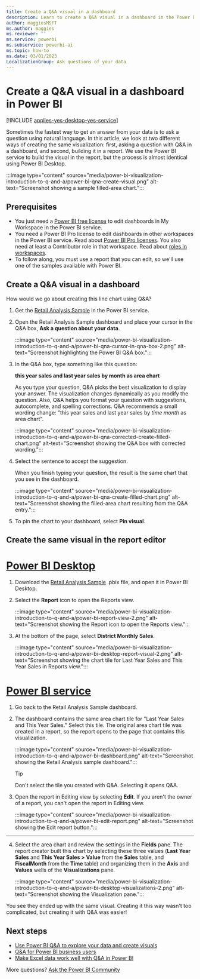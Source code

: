 ```yaml
---
title: Create a Q&A visual in a dashboard
description: Learn to create a Q&A visual in a dashboard in the Power BI service by using the Retail Analysis sample.
author: maggiesMSFT
ms.author: maggies
ms.reviewer: ''
ms.service: powerbi
ms.subservice: powerbi-ai
ms.topic: how-to
ms.date: 03/01/2023
LocalizationGroup: Ask questions of your data
---
```


# Create a Q&A visual in a dashboard in Power BI

[!INCLUDE [applies-yes-desktop-yes-service](../includes/applies-yes-desktop-yes-service.md)]

Sometimes the fastest way to get an answer from your data is to ask a question using natural language. In this article, we look at two different ways of creating the same visualization: first, asking a question with Q&A in a dashboard, and second, building it in a report. We use the Power BI service to build the visual in the report, but the process is almost identical using Power BI Desktop.

:::image type="content" source="media/power-bi-visualization-introduction-to-q-and-a/power-bi-qna-create-visual.png" alt-text="Screenshot showing a sample filled-area chart.":::

## Prerequisites

- You just need a [Power BI free license](../consumer/end-user-features.md) to edit dashboards in My Workspace in the Power BI service.
- You need a Power BI Pro license to edit dashboards in other workspaces in the Power BI service. Read about [Power BI Pro licenses](../fundamentals/service-self-service-signup-purchase-for-power-bi.md). You also need at least a Contributor role in that workspace. Read about [roles in workspaces](../collaborate-share/service-roles-new-workspaces.md).
- To follow along, you must use a report that you can edit, so we'll use one of the samples available with Power BI.

## Create a Q&A visual in a dashboard

How would we go about creating this line chart using Q&A?

1. Get the [Retail Analysis Sample](sample-retail-analysis.md#get-the-built-in-sample) in the Power BI service.

1. Open the Retail Analysis Sample dashboard and place your cursor in the Q&A box, **Ask a question about your data**.

    :::image type="content" source="media/power-bi-visualization-introduction-to-q-and-a/power-bi-qna-cursor-in-qna-box-2.png" alt-text="Screenshot highlighting the Power BI Q&A box.":::

1. In the Q&A box, type something like this question:

    **this year sales and last year sales by month as area chart**

    As you type your question, Q&A picks the best visualization to display your answer. The visualization changes dynamically as you modify the question. Also, Q&A helps you format your question with suggestions, autocomplete, and spelling corrections. Q&A recommends a small wording change: "this year sales and last year sales by *time month* as area chart".

    :::image type="content" source="media/power-bi-visualization-introduction-to-q-and-a/power-bi-qna-corrected-create-filled-chart.png" alt-text="Screenshot showing the Q&A box with corrected wording.":::

1. Select the sentence to accept the suggestion.

   When you finish typing your question, the result is the same chart that you see in the dashboard.

   :::image type="content" source="media/power-bi-visualization-introduction-to-q-and-a/power-bi-qna-create-filled-chart.png" alt-text="Screenshot showing the filled-area chart resulting from the Q&A entry.":::

1. To pin the chart to your dashboard, select **Pin visual**.

## Create the same visual in the report editor

# [Power BI Desktop](#tab/powerbi-desktop)

1. Download the [Retail Analysis Sample](sample-retail-analysis.md#get-the-pbix-file-for-this-sample) .pbix file, and open it in Power BI Desktop.

1. Select the **Report** icon to open the Reports view.

    :::image type="content" source="media/power-bi-visualization-introduction-to-q-and-a/power-bi-report-view-2.png" alt-text="Screenshot showing the Report icon to open the Reports view.":::

1. At the bottom of the page, select **District Monthly Sales**.

    :::image type="content" source="media/power-bi-visualization-introduction-to-q-and-a/power-bi-desktop-report-visual-2.png" alt-text="Screenshot showing the chart tile for Last Year Sales and This Year Sales in Reports view.":::

# [Power BI service](#tab/powerbi-service)

1. Go back to the Retail Analysis Sample dashboard.

1. The dashboard contains the same area chart tile for "Last Year Sales and This Year Sales." Select this tile. The original area chart tile was created in a report, so the report opens to the page that contains this visualization.

    :::image type="content" source="media/power-bi-visualization-introduction-to-q-and-a/power-bi-dashboard.png" alt-text="Screenshot showing the Retail Analysis sample dashboard.":::

    > [!TIP]
    > Don't select the tile you created with Q&A. Selecting it opens Q&A.

1. Open the report in Editing view by selecting **Edit**. If you aren't the owner of a report, you can't open the report in Editing view.

    :::image type="content" source="media/power-bi-visualization-introduction-to-q-and-a/power-bi-edit-report.png" alt-text="Screenshot showing the Edit report button.":::

---

4. Select the area chart and review the settings in the **Fields** pane. The report creator built this chart by selecting these three values (**Last Year Sales** and **This Year Sales > Value** from the **Sales** table, and **FiscalMonth** from the **Time** table) and organizing them in the **Axis** and **Values** wells of the **Visualizations** pane.

    :::image type="content" source="media/power-bi-visualization-introduction-to-q-and-a/power-bi-desktop-visualizations-2.png" alt-text="Screenshot showing the Visualization pane.":::

You see they ended up with the same visual. Creating it this way wasn't too complicated, but creating it with Q&A was easier!

## Next steps

- [Use Power BI Q&A to explore your data and create visuals](power-bi-tutorial-q-and-a.md)
- [Q&A for Power BI business users](../consumer/end-user-q-and-a.md)
- [Make Excel data work well with Q&A in Power BI](service-prepare-data-for-q-and-a.md)

More questions? [Ask the Power BI Community](https://community.powerbi.com/)
